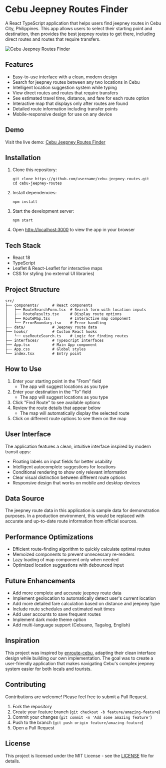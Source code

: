 # Cebu Jeepney Routes Finder

A React TypeScript application that helps users find jeepney routes in Cebu City, Philippines. This app allows users to select their starting point and destination, then provides the best jeepney routes to get there, including direct routes and routes that require transfers.

![Cebu Jeepney Routes Finder](https://github.com/username/cebu-jeepney-routes/public/Preview.png)

## Features

- Easy-to-use interface with a clean, modern design
- Search for jeepney routes between any two locations in Cebu
- Intelligent location suggestion system while typing
- View direct routes and routes that require transfers
- See estimated travel time, distance, and fare for each route option
- Interactive map that displays only after routes are found
- Detailed route information including transfer points
- Mobile-responsive design for use on any device

## Demo

Visit the live demo: [Cebu Jeepney Routes Finder](https://cebu-jeepney-routes.vercel.app)

## Installation

1. Clone this repository:
   ```
   git clone https://github.com/username/cebu-jeepney-routes.git
   cd cebu-jeepney-routes
   ```

2. Install dependencies:
   ```
   npm install
   ```

3. Start the development server:
   ```
   npm start
   ```

4. Open [http://localhost:3000](http://localhost:3000) to view the app in your browser

## Tech Stack

- React 18
- TypeScript
- Leaflet & React-Leaflet for interactive maps
- CSS for styling (no external UI libraries)

## Project Structure

```
src/
├── components/      # React components
│   ├── RouteSearchForm.tsx  # Search form with location inputs
│   ├── RouteResults.tsx     # Display route options
│   ├── RouteMap.tsx         # Interactive map component
│   └── ErrorBoundary.tsx    # Error handling
├── data/            # Jeepney route data
├── hooks/           # Custom React hooks
│   └── useRouteSearch.ts    # Logic for finding routes
├── interfaces/      # TypeScript interfaces
├── App.tsx          # Main App component
├── App.css          # Global styles
└── index.tsx        # Entry point
```

## How to Use

1. Enter your starting point in the "From" field
   - The app will suggest locations as you type
2. Enter your destination in the "To" field
   - The app will suggest locations as you type
3. Click "Find Route" to see available options
4. Review the route details that appear below
   - The map will automatically display the selected route
5. Click on different route options to see them on the map

## User Interface

The application features a clean, intuitive interface inspired by modern transit apps:

- Floating labels on input fields for better usability
- Intelligent autocomplete suggestions for locations
- Conditional rendering to show only relevant information
- Clear visual distinction between different route options
- Responsive design that works on mobile and desktop devices

## Data Source

The jeepney route data in this application is sample data for demonstration purposes. In a production environment, this would be replaced with accurate and up-to-date route information from official sources.

## Performance Optimizations

- Efficient route-finding algorithm to quickly calculate optimal routes
- Memoized components to prevent unnecessary re-renders
- Lazy loading of map component only when needed
- Optimized location suggestions with debounced input

## Future Enhancements

- Add more complete and accurate jeepney route data
- Implement geolocation to automatically detect user's current location
- Add more detailed fare calculation based on distance and jeepney type
- Include route schedules and estimated wait times
- Add user accounts to save frequent routes
- Implement dark mode theme option
- Add multi-language support (Cebuano, Tagalog, English)

## Inspiration

This project was inspired by [enroute-cebu](https://enroute-cebu.vercel.app/), adapting their clean interface design while building our own implementation. The goal was to create a user-friendly application that makes navigating Cebu's complex jeepney system easier for both locals and tourists.

## Contributing

Contributions are welcome! Please feel free to submit a Pull Request.

1. Fork the repository
2. Create your feature branch (`git checkout -b feature/amazing-feature`)
3. Commit your changes (`git commit -m 'Add some amazing feature'`)
4. Push to the branch (`git push origin feature/amazing-feature`)
5. Open a Pull Request

## License

This project is licensed under the MIT License - see the [LICENSE](LICENSE) file for details. 